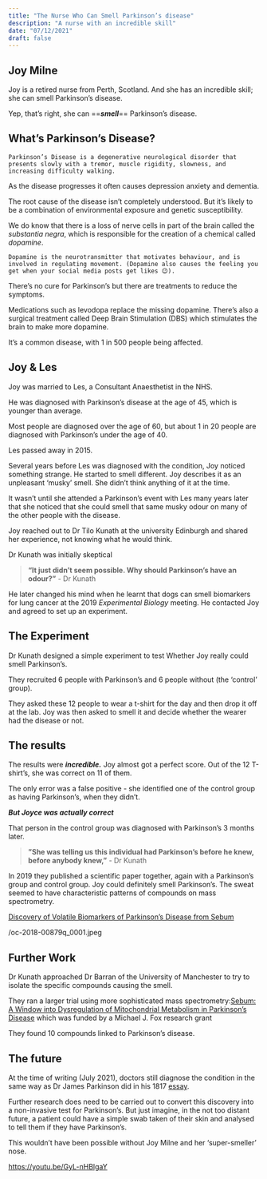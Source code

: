 ```yaml
---
title: "The Nurse Who Can Smell Parkinson’s disease"
description: "A nurse with an incredible skill"
date: "07/12/2021"
draft: false
---
```


## Joy Milne

Joy is a retired nurse from Perth, Scotland. And she has an incredible skill; she can smell Parkinson’s disease.

Yep, that’s right, she can ==**_smell_**== Parkinson’s disease.

## What’s Parkinson’s Disease?

    Parkinson’s Disease is a degenerative neurological disorder that presents slowly with a tremor, muscle rigidity, slowness, and increasing difficulty walking.

As the disease progresses it often causes depression anxiety and dementia.

The root cause of the disease isn’t completely understood. But it’s likely to be a combination of environmental exposure and genetic susceptibility.

We do know that there is a loss of nerve cells in part of the brain called the _substantia negra_, which is responsible for the creation of a chemical called _dopamine_.

    Dopamine is the neurotransmitter that motivates behaviour, and is involved in regulating movement. (Dopamine also causes the feeling you get when your social media posts get likes 😉).

There’s no cure for Parkinson’s but there are treatments to reduce the symptoms.

Medications such as levodopa replace the missing dopamine. There’s also a surgical treatment called Deep Brain Stimulation (DBS) which stimulates the brain to make more dopamine.

It’s a common disease, with 1 in 500 people being affected.

## Joy & Les

Joy was married to Les, a Consultant Anaesthetist in the NHS.

He was diagnosed with Parkinson’s disease at the age of 45, which is younger than average.

Most people are diagnosed over the age of 60, but about 1 in 20 people are diagnosed with Parkinson’s under the age of 40.

Les passed away in 2015.

Several years before Les was diagnosed with the condition, Joy noticed something strange. He started to smell different. Joy describes it as an unpleasant ‘musky’ smell. She didn’t think anything of it at the time.

It wasn’t until she attended a Parkinson’s event with Les many years later that she noticed that she could smell that same musky odour on many of the other people with the disease.

Joy reached out to Dr Tilo Kunath at the university Edinburgh and shared her experience, not knowing what he would think.

Dr Kunath was initially skeptical

> **“It just didn’t seem possible. Why should Parkinson’s have an odour?”** - Dr Kunath

He later changed his mind when he learnt that dogs can smell biomarkers for lung cancer at the 2019 _Experimental Biology_ meeting. He contacted Joy and agreed to set up an experiment.

## The Experiment

Dr Kunath designed a simple experiment to test Whether Joy really could smell Parkinson’s.

They recruited 6 people with Parkinson’s and 6 people without (the ‘control’ group).

They asked these 12 people to wear a t-shirt for the day and then drop it off at the lab. Joy was then asked to smell it and decide whether the wearer had the disease or not.

## The results

The results were **_incredible._** Joy almost got a perfect score. Out of the 12 T-shirt’s, she was correct on 11 of them.

The only error was a false positive - she identified one of the control group as having Parkinson’s, when they didn’t.

**_But Joyce was actually correct_**

That person in the control group was diagnosed with Parkinson’s 3 months later.

> **”She was telling us this individual had Parkinson’s before he knew, before anybody knew,”** - Dr Kunath

In 2019 they published a scientific paper together, again with a Parkinson’s group and control group. Joy could definitely smell Parkinson’s. The sweat seemed to have characteristic patterns of compounds on mass spectrometry.

[Discovery of Volatile Biomarkers of Parkinson’s Disease from Sebum](https://pubs.acs.org/doi/full/10.1021/acscentsci.8b00879)

/oc-2018-00879q_0001.jpeg

## Further Work

Dr Kunath approached Dr Barran of the University of Manchester to try to isolate the specific compounds causing the smell.

They ran a larger trial using more sophisticated mass spectrometry:[Sebum: A Window into Dysregulation of Mitochondrial Metabolism in Parkinson’s Disease](https://chemrxiv.org/engage/chemrxiv/article-details/60c74d3bf96a0010de2878e1) which was funded by a Michael J. Fox research grant

They found 10 compounds linked to Parkinson’s disease.

## The future

At the time of writing (July 2021), doctors still diagnose the condition in the same way as Dr James Parkinson did in his 1817 [essay](https://books.google.co.uk/books/about/An_Essay_on_the_Shaking_Palsy.html?id=GB4-AQAAMAAJ&printsec=frontcover&source=kp_read_button&newbks=1&newbks_redir=1&redir_esc=y).

Further research does need to be carried out to convert this discovery into a non-invasive test for Parkinson’s. But just imagine, in the not too distant future, a patient could have a simple swab taken of their skin and analysed to tell them if they have Parkinson’s.

This wouldn’t have been possible without Joy Milne and her ‘super-smeller’ nose.

https://youtu.be/GyL-nHBlgaY
